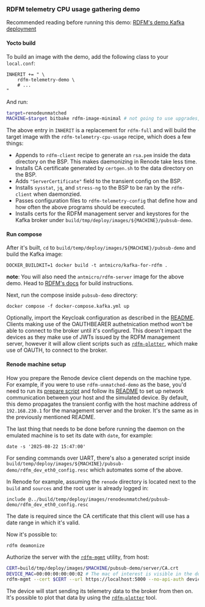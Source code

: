 ### RDFM telemetry CPU usage gathering demo

Recommended reading before running this demo: [RDFM's demo Kafka deployment](https://github.com/antmicro/rdfm/blob/636fcf9ab5a695852b18c2cea2c5f7e0a807b412/server/deploy/pubsub-demo/README.md)

#### Yocto build

To build an image with the demo, add the following class to your `local.conf`:

```
INHERIT += " \
    rdfm-telemetry-demo \
    # ...
"
```

And run:

```sh
target=renodeunmatched
MACHINE=$target bitbake rdfm-image-minimal # not going to use upgrades, so upgraded image not necessary
```

The above entry in `INHERIT` is a replacement for `rdfm-full` and will build the target image with the `rdfm-telemetry-cpu-usage` recipe, which does a few things:

* Appends to `rdfm-client` recipe to generate an `rsa.pem` inside the data directory on the BSP. This makes daemonizing in Renode take less time.
* Installs CA certificate generated by `certgen.sh` to the data directory on the BSP.
* Adds `"ServerCertificate"` field to the transient config on the BSP.
* Installs `sysstat`, `jq`, and `stress-ng` to the BSP to be ran by the `rdfm-client` when daemonzied.
* Passes configuration files to `rdfm-telemetry-config` that define how and how often the above programs should be executed.
* Installs certs for the RDFM management server and keystores for the Kafka broker under `build/tmp/deploy/images/${MACHINE}/pubsub-demo`.

#### Run compose

After it's built, `cd` to `build/temp/deploy/images/${MACHINE}/pubsub-demo` and build the Kafka image:

```
DOCKER_BUILDKIT=1 docker build -t antmicro/kafka-for-rdfm .
```

**note**: You will also need the `antmicro/rdfm-server` image for the above demo. Head to [RDFM's docs](https://antmicro.github.io/rdfm/rdfm_mgmt_server.html) for build instructions.

Next, run the compose inside `pubsub-demo` directory:

```
docker compose -f docker-compose.kafka.yml up
```

Optionally, import the Keycloak configuration as described in the [README](https://github.com/antmicro/rdfm/tree/636fcf9ab5a695852b18c2cea2c5f7e0a807b412/server/deploy/pubsub-demo#keycloak-import). Clients making use of the OAUTHBEARER authetnication method won't be able to connect to the broker until it's configured. This doesn't impact the devices as they make use of JWTs issued by the RDFM management server, however it will allow client scripts such as [`rdfm-plotter`](https://github.com/antmicro/rdfm/tree/main/tools/rdfm-plotter), which make use of OAUTH, to connect to the broker.

#### Renode machine setup

How you prepare the Renode device client depends on the machine type. For example, if you were to use `rdfm-unmatched-demo` as the base, you'd need to run its [prepare script](renode/prepare-demo.sh) and follow its [README](renode/README.md) to set up network communication between your host and the simulated device. By default, this demo propagates the transient config with the host machine address of `192.168.230.1` for the management server and the broker. It's the same as in the previously mentioned README.

The last thing that needs to be done before running the daemon on the emulated machine is to set its date with `date`, for example:

```
date -s '2025-08-22 15:47:00'
```

For sending commands over UART, there's also a generated script inside `build/temp/deploy/images/${MACHINE}/pubsub-demo/rdfm_dev_eth0_config.resc` which automates some of the above.

In Renode for example, assuming the `renode` directory is located next to the `build` and `sources` and the root user is already logged in:

```
include @../build/temp/deploy/images/renodeunmatched/pubsub-demo/rdfm_dev_eth0_config.resc
```

The date is required since the CA certificate that this client will use has a date range in which it's valid.

Now it's possible to:

```
rdfm deamonize
```

Authorize the server with the [`rdfm-mgmt`](https://github.com/antmicro/rdfm/tree/main/manager) utility, from host:

```sh
CERT=build/tmp/deploy/images/$MACHINE/pubsub-demo/server/CA.crt
DEVICE_MAC=00:00:00:00:00:02 # The mac of interest is visible in the docker compose logs when the device is reaching out to the server
rdfm-mgmt --cert $CERT --url https://localhost:5000 --no-api-auth devices auth $DEVICE_MAC
```

The device will start sending its telemetry data to the broker from then on. It's possible to plot that data by using the [`rdfm-plotter`](https://github.com/antmicro/rdfm/tree/main/tools/rdfm-plotter) tool.

